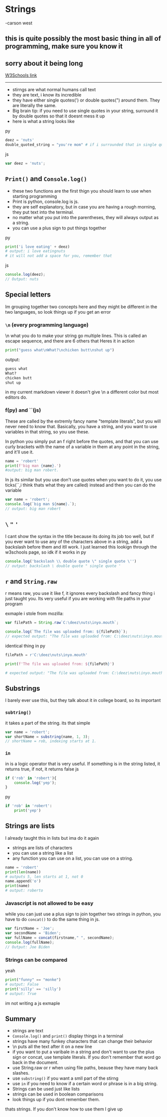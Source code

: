 # Strings
-carson west
## this is quite possibly the most basic thing in all of programming, make sure you know it
## sorry about it being long
[W3Schools link](https://www.w3schools.com/js/js_strings.asp)

---

- stirngs are what normal humans call text
- they are text, i know its incredible
- they have either single quotes(') or double quotes(") around them. They are literally the same. 
- Big brain tip: if you need to use single quotes in your string, surround it by double quotes so that it doesnt mess it up
- here is what a string looks like 

py
```py
deez = 'nuts'
double_quoted_string = "you're mom" # if i surrounded that in single quotes it would've been weird because i used single quotes
```
js
```js
var deez = 'nuts';
```

## `Print()` and `Console.log()`

- these two functions are the first thign you should learn to use when starting programming
- Print is python, console.log is js.
- they are self explanatory, but in case you are having a rough morning, they put text into the terminal.
- no matter what you put into the parentheses, they will always output as a string.
- you can use a plus sign to put things together

py
```py
print('i love eating' + deez)
# output: i love eatingnuts
# it will not add a space for you, remember that
```
js
```js
console.log(deez);
// Output: nuts
```

## Special letters
Im grouping together two concepts here and they might be different in the two languages, so look things up if you get an error

### `\n` (every programming language)
\n what you do to make your string go multiple lines. This is called an escape sequence, and there are 6 others that Heres it in action

```py
print("guess what\nWhat?\nchicken butt\nshut up")
```
output:
```txt
guess what
What?
chicken butt
shut up
```
in my current markdown viewer it doesn't give \n a different color but most editors do.
### f(py) and ``(js)
These are called by the extremly fancy name "template literals", but you will never need to know that. Basically, you have a string, and you want to use variables in that string, so you use these. 

In python you simply put an f right before the quotes, and that you can use curly brackets with the name of a variable in them at any point in the string, and it'll use it. 
```py
name = 'robert'
print(f'big man {name}.')
#output: big man robert.
```
In js its similar but you use don't use quotes when you want to do it, you use ticks(``,i think thats what they are called) instead and then you can do the variable 
```js 
var name = 'robert';
console.log(`big man ${name}.`);
// output: big man robert
```
## `\` `"` `'`
I cant show the syntax in the title because its doing its job too well, but if you ever want to use any of the characters above in a string, add a backslash before them and itll work. I just learned this lookign through the w3schools page, so idk if it works in py
```js
console.log('backslash \\ double quote \" single quote \'')
// output: backslash \ double quote " single quote '
```
## `r` and `String.raw`
r means raw, you use it like f, it ignores every backslash and fancy thing i just taught you. Its very useful if you are working with file paths in your program

exmaple i stole from mozilla:
```js 
var filePath = String.raw`C:\deez\nuts\inyo.mouth`;

console.log(`The file was uploaded from: ${filePath}`);
// expected output: "The file was uploaded from: C:\deez\nuts\inyo.mouth"
```
identical thing in py
```py
filePath = r'C:\deez\nuts\inyo.mouth'

print(f'The file was uploaded from: ${filePath}')

# expected output: "The file was uploaded from: C:\deez\nuts\inyo.mouth"
```
## Substrings
I barely ever use this, but they talk about it in college board, so its important
### `subtring()`
it takes a part of the string. its that simple
```js
var name = 'robert';
var shortName = substring(name, 1, 3); 
// shortName = rob, indexing starts at 1.
```
### `in`
in is a logic operator that is very useful. If something is in the string listed, it returns true, if not, it returns false
js
```js
if ('rob' in 'robert'){
    console.log('yep');
}
```
py
```py
if 'rob' in 'robert':
    print('yep')
```
## Strings are lists
I already taught this in lists but ima do it again
- strings are lists of characters
- you can use a string like a list
- any function you can use on a list, you can use on a string.
```py
name = 'robert'
print(len(name))
# outputs 5, len starts at 1, not 0 
name.append('o')
print(name)
# output: roberto
```
### Javascript is not allowed to be easy
while you can just use a plus sign to join together two strings in python, you have to do `concat()` to do the same thing in js. 
```js 
var firstName = 'Joe';
var secondName = 'Biden';
var fullName = concat(firstname," ", secondName);
console.log(fullName);
// Output: Joe Biden
```
### Strings can be compared
yeah
```py 
print("funny" == "monke")
# output: False
print('silly' == 'silly')
# output: True
```
im not writing a js exmaple

## Summary
- strings are text
- `Console.log()` and `print()` display things in a terminal
- strings have many funkey characters that can change their behavior
- \n puts all the text after it on a new line
- if you want to put a varibale in a string and don't want to use the plus sign or concat, use template literals. If you don't remember that word go back in the document.
- use String.raw or r when using file paths, beause they have many back slashes.
- use `substring()` if you want a smll part of the stirng
- use `in` if you need to know if a certain word or phrase is in a big string.
- Strings can be used just like lists
- strings can be used in boolean comparisons
- look things up if you dont remember them.

thats strings. If you don't know how to use them I give up
